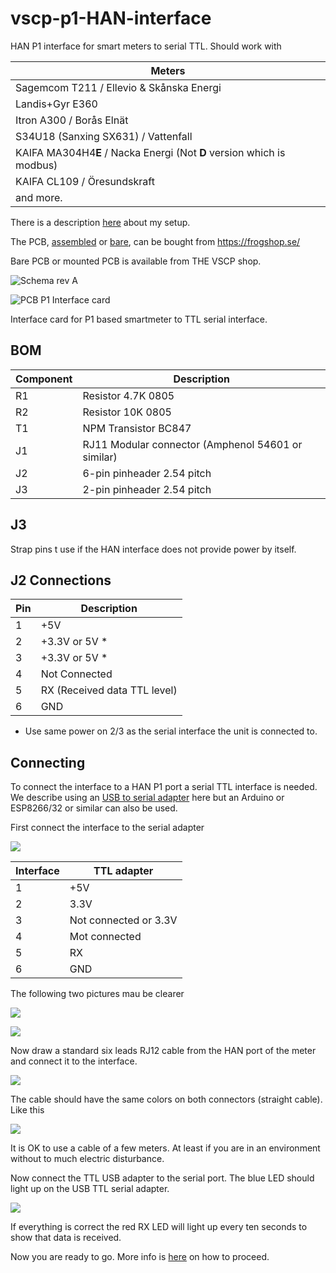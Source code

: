 # vscp-p1-HAN-interface 

HAN P1 interface for smart meters to serial TTL. Should work with

| Meters |
| ------  |
| Sagemcom T211 / Ellevio & Skånska Energi |
| Landis+Gyr E360 |
| Itron A300 / Borås Elnät |
| S34U18 (Sanxing SX631) / Vattenfall |
| KAIFA MA304H4**E** / Nacka Energi (Not **D** version which is modbus) |
| KAIFA CL109 / Öresundskraft |
| and more. |

There is a description [here](https://grodansparadis.com/wordpress/?p=5039) about my setup. 

The PCB, [assembled](https://frogshop.se/product/kort-for-han-p1-ttl-serieinterface-monterat/?v=f003c44deab6) or [bare](https://frogshop.se/product/kort-for-han-p1-ttl-serieinterface-omonterat/?v=f003c44deab6), can be bought from https://frogshop.se/  

Bare PCB or mounted PCB is available from THE VSCP shop.

![Schema rev A](images/p1-interface-schema-rev-b.png)

![PCB P1 Interface card](images/p1-interface-board-rev-b.png "P1 Interface Card")

Interface card for P1 based smartmeter to TTL serial interface.  

## BOM

| Component | Description |
| --------- | ----------- |
| R1 | Resistor 4.7K 0805 |
| R2 | Resistor 10K 0805 |
| T1 | NPM Transistor BC847 |
| J1 | RJ11 Modular connector (Amphenol 54601 or similar) |
| J2 | 6-pin pinheader 2.54 pitch |
| J3 | 2-pin pinheader 2.54 pitch |


## J3 

Strap pins t use if the HAN interface does not provide power by itself.

## J2 Connections

| Pin | Description |
| --- | ----------- |
| 1 | +5V |
| 2 | +3.3V or 5V * |
| 3 | +3.3V or 5V * |
| 4 | Not Connected |
| 5 | RX (Received data TTL level) |
| 6 | GND |

* Use same power on 2/3 as the serial interface the unit is connected to.

## Connecting 

To connect the interface to a HAN P1 port a serial TTL interface is needed. We describe using an [USB to serial adapter](https://frogshop.se/product/usb-ttl-serial-adapter/?v=f003c44deab6) here but an Arduino or ESP8266/32 or similar can also be used.

First connect the interface to the serial adapter

![](images/IMG_20221014_143902.jpg)


| Interface | TTL adapter |
| --------- | ----------- |
| 1 | +5V |
| 2 | 3.3V |
| 3 | Not connected or 3.3V |
| 4 | Mot connected |
| 5 | RX |
| 6 | GND |

The following two pictures mau be clearer

![](images/IMG_20221014_143923.jpg)

![](images/IMG_20221014_143926.jpg)


Now draw a standard six leads RJ12 cable from the HAN port of the meter and connect it to the interface. 

![](IMG_20221020_154324.jpg)

The cable should have the same colors on both connectors (straight cable). Like this

![](images/IMG_20221020_154631.jpg)

It is OK to use a cable of a few meters. At least if you are in an environment without to much electric disturbance.

Now connect the TTL USB adapter to the serial port. The blue LED should light up on the USB TTL serial adapter. 

![](images/IMG_20221020_154602.jpg)

If everything is correct the red RX LED will light up every ten seconds to show that data is received.

Now you are ready to go. More info is [here](https://grodansparadis.com/wordpress/?p=5039) on how to proceed.




